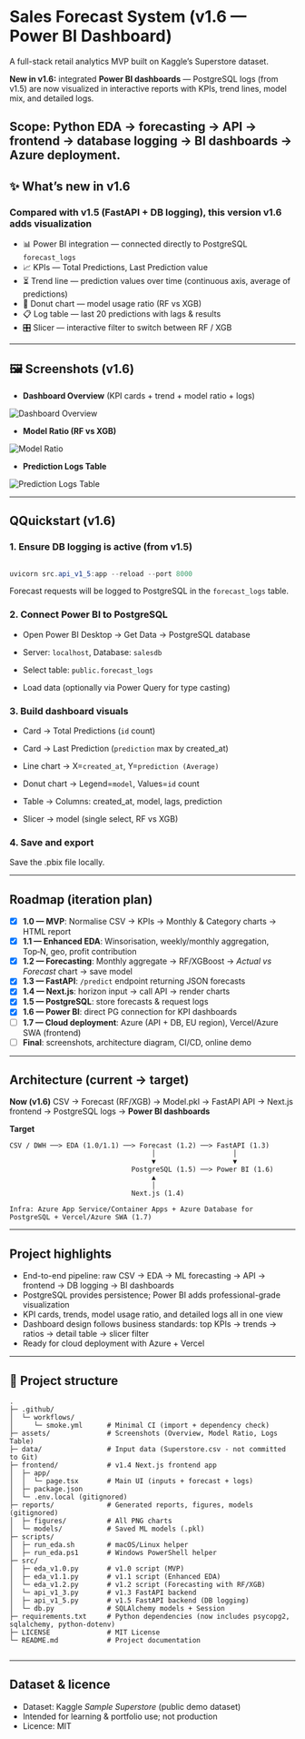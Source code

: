 # Sales Forecast System (v1.6 — Power BI Dashboard)

A full-stack retail analytics MVP built on Kaggle’s Superstore dataset.

**New in v1.6:** integrated **Power BI dashboards** — PostgreSQL logs (from v1.5) are now visualized in interactive reports with KPIs, trend lines, model mix, and detailed logs.

Scope: Python EDA → forecasting → API → frontend → database logging → **BI dashboards** → Azure deployment.
---

## ✨ What’s new in v1.6

### Compared with v1.5 (FastAPI + DB logging), this version v1.6 adds visualization
- 📊 Power BI integration — connected directly to PostgreSQL `forecast_logs`
- 📈 KPIs — Total Predictions, Last Prediction value
- ⏳ Trend line — prediction values over time (continuous axis, average of predictions)
- 🥧 Donut chart — model usage ratio (RF vs XGB)
- 📋 Log table — last 20 predictions with lags & results
- 🎛️ Slicer — interactive filter to switch between RF / XGB
---

## 🖼️ Screenshots (v1.6)

- **Dashboard Overview** (KPI cards + trend + model ratio + logs)

![Dashboard Overview](assets/pbi_overview.png)

- **Model Ratio (RF vs XGB)**

![Model Ratio](assets/pbi_model_ratio.png) 

- **Prediction Logs Table**

![Prediction Logs Table](assets/pbi_logs_table.png) 

---

## QQuickstart (v1.6)

### 1. Ensure DB logging is active (from v1.5)
```powershell

uvicorn src.api_v1_5:app --reload --port 8000

```

Forecast requests will be logged to PostgreSQL in the `forecast_logs` table.

### 2. Connect Power BI to PostgreSQL

- Open Power BI Desktop → Get Data → PostgreSQL database

- Server: `localhost`, Database: `salesdb`

- Select table: `public.forecast_logs`

- Load data (optionally via Power Query for type casting)

### 3. Build dashboard visuals

- Card → Total Predictions (`id` count)

- Card → Last Prediction (`prediction` max by created_at)

- Line chart → X=`created_at`, Y=`prediction (Average)`

- Donut chart → Legend=`model`, Values=`id` count

- Table → Columns: created_at, model, lags, prediction

- Slicer → model (single select, RF vs XGB)

### 4. Save and export

Save the .pbix file locally.

---

## Roadmap (iteration plan)

- [x] **1.0 — MVP**: Normalise CSV → KPIs → Monthly & Category charts → HTML report
- [x] **1.1 — Enhanced EDA**: Winsorisation, weekly/monthly aggregation, Top‑N, geo, profit contribution
- [x] **1.2 — Forecasting**: Monthly aggregate → RF/XGBoost → *Actual vs Forecast* chart → save model
- [x] **1.3 — FastAPI**: `/predict` endpoint returning JSON forecasts
- [x] **1.4 — Next.js**: horizon input → call API → render charts
- [x] **1.5 — PostgreSQL**: store forecasts & request logs
- [x] **1.6 — Power BI**: direct PG connection for KPI dashboards
- [ ] **1.7 — Cloud deployment**: Azure (API + DB, EU region), Vercel/Azure SWA (frontend)
- [ ] **Final**: screenshots, architecture diagram, CI/CD, online demo

---

## Architecture (current → target)

**Now (v1.6)**
CSV → Forecast (RF/XGB) → Model.pkl → FastAPI API → Next.js frontend → PostgreSQL logs → **Power BI dashboards**

**Target**  
```text
CSV / DWH ──> EDA (1.0/1.1) ──> Forecast (1.2) ──> FastAPI (1.3)
                                   │                   │
                                   ▼                   ▼
                              PostgreSQL (1.5) ──> Power BI (1.6)
                                   ▲
                                   │
                              Next.js (1.4)

Infra: Azure App Service/Container Apps + Azure Database for PostgreSQL + Vercel/Azure SWA (1.7)
```

---

## Project highlights

- End-to-end pipeline: raw CSV → EDA → ML forecasting → API → frontend → DB logging → BI dashboards
- PostgreSQL provides persistence; Power BI adds professional-grade visualization
- KPI cards, trends, model usage ratio, and detailed logs all in one view
- Dashboard design follows business standards: top KPIs → trends → ratios → detail table → slicer filter
- Ready for cloud deployment with Azure + Vercel

---

## 📂 Project structure

```text
.
├─ .github/
│  └─ workflows/
│     └─ smoke.yml      # Minimal CI (import + dependency check)
├─ assets/              # Screenshots (Overview, Model Ratio, Logs Table)
├─ data/                # Input data (Superstore.csv - not committed to Git)
├─ frontend/            # v1.4 Next.js frontend app
│  ├─ app/
│  │  └─ page.tsx       # Main UI (inputs + forecast + logs)
│  ├─ package.json
│  └─ .env.local (gitignored)
├─ reports/             # Generated reports, figures, models (gitignored)
│  ├─ figures/          # All PNG charts
│  └─ models/           # Saved ML models (.pkl)
├─ scripts/
│  ├─ run_eda.sh        # macOS/Linux helper
│  ├─ run_eda.ps1       # Windows PowerShell helper
├─ src/
│  ├─ eda_v1.0.py       # v1.0 script (MVP)
│  ├─ eda_v1.1.py       # v1.1 script (Enhanced EDA)
│  └─ eda_v1.2.py       # v1.2 script (Forecasting with RF/XGB)
│  └─ api_v1_3.py       # v1.3 FastAPI backend
│  ├─ api_v1_5.py       # v1.5 FastAPI backend (DB logging)
│  └─ db.py             # SQLAlchemy models + Session
├─ requirements.txt     # Python dependencies (now includes psycopg2, sqlalchemy, python-dotenv)
├─ LICENSE              # MIT License
└─ README.md            # Project documentation


```

---

## Dataset & licence

- Dataset: Kaggle *Sample Superstore* (public demo dataset)
- Intended for learning & portfolio use; not production
- Licence: MIT
